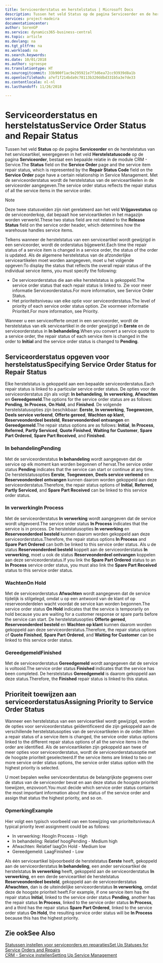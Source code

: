 ```yaml
---
title: Serviceorderstatus en herstelstatus | Microsoft Docs
description: Tussen het veld Status op de pagina Serviceorder en de herstelstatus van het serviceartikel, weergegeven in het veld Herstelstatuscode op de pagina Serviceorder, bestaat een bepaalde relatie in de module CRM - Service. Met de serviceorderstatus wordt de herstelstatus van de serviceartikelen in de serviceorder aangegeven.
services: project-madeira
documentationcenter: 
author: SorenGP
ms.service: dynamics365-business-central
ms.topic: article
ms.devlang: na
ms.tgt_pltfrm: na
ms.workload: na
ms.search.keywords: 
ms.date: 10/01/2018
ms.author: sgroespe
ms.translationtype: HT
ms.sourcegitcommit: 33b900f1ac9e295921e7f3d6ea72cc93939d8a1b
ms.openlocfilehash: a7ef1f214bda9c78113b320ddbd331b5a3e7de33
ms.contentlocale: nl-nl
ms.lasthandoff: 11/26/2018

---
```

# <a name="service-order-status-and-repair-status"></a><span data-ttu-id="c8c5a-104">Serviceorderstatus en herstelstatus</span><span class="sxs-lookup"><span data-stu-id="c8c5a-104">Service Order Status and Repair Status</span></span>
<span data-ttu-id="c8c5a-105">Tussen het veld **Status** op de pagina **Serviceorder** en de herstelstatus van het serviceartikel, weergegeven in het veld **Herstelstatuscode** op de pagina **Serviceorder**, bestaat een bepaalde relatie in de module CRM - Service.</span><span class="sxs-lookup"><span data-stu-id="c8c5a-105">The **Status** field on the **Service Order** page and the service item repair status, which is represented by the **Repair Status Code** field on the **Service Order** page have a certain relationship in Service Management.</span></span> <span data-ttu-id="c8c5a-106">Met de serviceorderstatus wordt de herstelstatus van de serviceartikelen in de serviceorder aangegeven.</span><span class="sxs-lookup"><span data-stu-id="c8c5a-106">The service order status reflects the repair status of all the service items in the service order.</span></span>  

> [!NOTE]  
>  <span data-ttu-id="c8c5a-107">Deze twee statusvelden zijn niet gerelateerd aan het veld **Vrijgavestatus** op de serviceorderkop, dat bepaalt hoe serviceartikelen in het magazijn worden verwerkt.</span><span class="sxs-lookup"><span data-stu-id="c8c5a-107">These two status field are not related to the **Release Status** field on the service order header, which determines how the warehouse handles service items.</span></span>  

 <span data-ttu-id="c8c5a-108">Telkens wanneer de herstelstatus van een serviceartikel wordt gewijzigd in een serviceorder, wordt de orderstatus bijgewerkt.</span><span class="sxs-lookup"><span data-stu-id="c8c5a-108">Each time the repair status of a service item is changed in a service order, the status of the order is updated.</span></span> <span data-ttu-id="c8c5a-109">Als de algemene herstelstatus van de afzonderlijke serviceartikelen moet worden aangegeven, moet u het volgende opgeven:</span><span class="sxs-lookup"><span data-stu-id="c8c5a-109">To display the status that reflects the overall repair status of the individual service items, you must specify the following:</span></span>  

* <span data-ttu-id="c8c5a-110">De serviceorderstatus die aan elke herstelstatus is gekoppeld.</span><span class="sxs-lookup"><span data-stu-id="c8c5a-110">The service order status that each repair status is linked to.</span></span> <span data-ttu-id="c8c5a-111">Zie voor meer informatie Serviceorderstatus.</span><span class="sxs-lookup"><span data-stu-id="c8c5a-111">For more information, see Service Order Status.</span></span>  
* <span data-ttu-id="c8c5a-112">Het prioriteitsniveau van elke optie voor serviceorderstatus.</span><span class="sxs-lookup"><span data-stu-id="c8c5a-112">The level of priority of each service order status option.</span></span> <span data-ttu-id="c8c5a-113">Zie voormeer informatie Prioriteit.</span><span class="sxs-lookup"><span data-stu-id="c8c5a-113">For more information, see Priority.</span></span>  

 <span data-ttu-id="c8c5a-114">Wanneer u een serviceofferte omzet in een serviceorder, wordt de herstelstatus van elk serviceartikel in de order gewijzigd in **Eerste** en de serviceorderstatus in **In behandeling**.</span><span class="sxs-lookup"><span data-stu-id="c8c5a-114">When you convert a service quote to a service order, the repair status of each service item is changed in the order to **Initial** and the service order status is changed to **Pending**.</span></span>  

## <a name="specifying-service-order-status-for-repair-status"></a><span data-ttu-id="c8c5a-115">Serviceorderstatus opgeven voor herstelstatus</span><span class="sxs-lookup"><span data-stu-id="c8c5a-115">Specifying Service Order Status for Repair Status</span></span>  
<span data-ttu-id="c8c5a-116">Elke herstelstatus is gekoppeld aan een bepaalde serviceorderstatus.</span><span class="sxs-lookup"><span data-stu-id="c8c5a-116">Each repair status is linked to a particular service order status.</span></span> <span data-ttu-id="c8c5a-117">De opties voor de serviceorderstatus zijn als volgt: **In behandeling**, **In verwerking**, **Afwachten** en **Gereedgemeld**.</span><span class="sxs-lookup"><span data-stu-id="c8c5a-117">The options for the service order status are as follows: **Pending**, **In Process**, **On Hold**, and **Finished**.</span></span> <span data-ttu-id="c8c5a-118">De volgende herstelstatusopties zijn beschikbaar: **Eerste**, **In verwerking**, **Toegewezen**, **Deels service verleend**, **Offerte gereed**, **Wachten op klant**, **Reserveonderdeel besteld**, **Reserveonderdeel ontvangen** en **Gereedgemeld**.</span><span class="sxs-lookup"><span data-stu-id="c8c5a-118">The repair status options are as follows: **Initial**, **In Process**, **Referred**, **Partly Serviced**, **Quote Finished**, **Waiting for Customer**, **Spare Part Ordered**, **Spare Part Received**, and **Finished**.</span></span>  

### <a name="pending"></a><span data-ttu-id="c8c5a-119">In behandeling</span><span class="sxs-lookup"><span data-stu-id="c8c5a-119">Pending</span></span>  
<span data-ttu-id="c8c5a-120">Met de serviceorderstatus **In behandeling** wordt aangegeven dat de service op elk moment kan worden begonnen of hervat.</span><span class="sxs-lookup"><span data-stu-id="c8c5a-120">The service order status **Pending** indicates that the service can start or continue at any time.</span></span> <span data-ttu-id="c8c5a-121">De herstelstatusopties **Eerste**, **Toegewezen**, **Deels service verleend** en **Reserveonderdeel ontvangen** kunnen daarom worden gekoppeld aan deze serviceorderstatus.</span><span class="sxs-lookup"><span data-stu-id="c8c5a-121">Therefore, the repair status options of **Initial**, **Referred**, **Partly Serviced**, and **Spare Part Received** can be linked to this service order status.</span></span>  

### <a name="in-process"></a><span data-ttu-id="c8c5a-122">In verwerking</span><span class="sxs-lookup"><span data-stu-id="c8c5a-122">In Process</span></span>  
<span data-ttu-id="c8c5a-123">Met de serviceorderstatus **In verwerking** wordt aangegeven dat de service wordt uitgevoerd.</span><span class="sxs-lookup"><span data-stu-id="c8c5a-123">The service order status **In Process** indicates that the service is in process.</span></span> <span data-ttu-id="c8c5a-124">De herstelstatusopties **In verwerking** en **Reserveonderdeel besteld** kunnen daarom worden gekoppeld aan deze serviceorderstatus.</span><span class="sxs-lookup"><span data-stu-id="c8c5a-124">Therefore, the repair status options **In Process** and **Spare Part Ordered** can both be linked to this service order status.</span></span> <span data-ttu-id="c8c5a-125">Als u de status **Reserveonderdeel besteld** koppelt aan de serviceorderstatus **In verwerking**, moet u ook de status **Reserveonderdeel ontvangen** koppelen aan deze serviceorderstatus.</span><span class="sxs-lookup"><span data-stu-id="c8c5a-125">If you link the **Spare Part Ordered** status to an **In Process** service order status, you must also link the **Spare Part Received** status to this service order status.</span></span>  

### <a name="on-hold"></a><span data-ttu-id="c8c5a-126">Wachten</span><span class="sxs-lookup"><span data-stu-id="c8c5a-126">On Hold</span></span>  
<span data-ttu-id="c8c5a-127">Met de serviceorderstatus **Afwachten** wordt aangegeven dat de service tijdelijk is stilgelegd, omdat u op een antwoord van de klant of op reserveonderdelen wacht voordat de service kan worden begonnen.</span><span class="sxs-lookup"><span data-stu-id="c8c5a-127">The service order status **On Hold** indicates that the service is temporarily on hold because you are waiting for a customer response or spare parts before the service can start.</span></span> <span data-ttu-id="c8c5a-128">De herstelstatusopties **Offerte gereed**, **Reserveonderdeel besteld** en **Wachten op klant** kunnen daarom worden gekoppeld aan deze serviceorderstatus.</span><span class="sxs-lookup"><span data-stu-id="c8c5a-128">Therefore, the repair status options of **Quote Finished**, **Spare Part Ordered**, and **Waiting for Customer** can be linked to this service order status.</span></span>  

### <a name="finished"></a><span data-ttu-id="c8c5a-129">Gereedgemeld</span><span class="sxs-lookup"><span data-stu-id="c8c5a-129">Finished</span></span>  
<span data-ttu-id="c8c5a-130">Met de serviceorderstatus **Gereedgemeld** wordt aangegeven dat de service is voltooid.</span><span class="sxs-lookup"><span data-stu-id="c8c5a-130">The service order status **Finished** indicates that the service has been completed.</span></span> <span data-ttu-id="c8c5a-131">De herstelstatus **Gereedgemeld** is daarom gekoppeld aan deze status.</span><span class="sxs-lookup"><span data-stu-id="c8c5a-131">Therefore, the **Finished** repair status is linked to this status.</span></span>  

## <a name="assigning-priority-to-service-order-status"></a><span data-ttu-id="c8c5a-132">Prioriteit toewijzen aan serviceorderstatus</span><span class="sxs-lookup"><span data-stu-id="c8c5a-132">Assigning Priority to Service Order Status</span></span>  
<span data-ttu-id="c8c5a-133">Wanneer een herstelstatus van een serviceartikel wordt gewijzigd, worden de opties voor serviceorderstatus geïdentificeerd die zijn gekoppeld aan de verschillende herstelstatusopties van de serviceartikelen in de order.</span><span class="sxs-lookup"><span data-stu-id="c8c5a-133">When a repair status of a service item is changed, the service order status options linked to the different repair status options of all the service items in the order are identified.</span></span> <span data-ttu-id="c8c5a-134">Als de serviceartikelen zijn gekoppeld aan twee of meer opties voor serviceorderstatus, wordt de serviceorderstatusoptie met de hoogste prioriteit geselecteerd.</span><span class="sxs-lookup"><span data-stu-id="c8c5a-134">If the service items are linked to two or more service order status options, the service order status option with the highest priority is selected.</span></span>  

<span data-ttu-id="c8c5a-135">U moet bepalen welke serviceorderstatus de belangrijkste gegevens over de status van de serviceorder bevat en aan deze status de hoogste prioriteit toewijzen, enzovoort.</span><span class="sxs-lookup"><span data-stu-id="c8c5a-135">You must decide which service order status contains the most important information about the status of the service order and assign that status the highest priority, and so on.</span></span>  

### <a name="example"></a><span data-ttu-id="c8c5a-136">Opmerking</span><span class="sxs-lookup"><span data-stu-id="c8c5a-136">Example</span></span>  
<span data-ttu-id="c8c5a-137">Hier volgt een typisch voorbeeld van een toewijzing van prioriteitsniveau:</span><span class="sxs-lookup"><span data-stu-id="c8c5a-137">A typical priority level assignment could be as follows:</span></span>  

* <span data-ttu-id="c8c5a-138">In verwerking: Hoog</span><span class="sxs-lookup"><span data-stu-id="c8c5a-138">In Process - High</span></span>  
* <span data-ttu-id="c8c5a-139">In behandeling: Relatief hoog</span><span class="sxs-lookup"><span data-stu-id="c8c5a-139">Pending - Medium high</span></span>  
* <span data-ttu-id="c8c5a-140">Afwachten: Relatief laag</span><span class="sxs-lookup"><span data-stu-id="c8c5a-140">On Hold - Medium low</span></span>  
* <span data-ttu-id="c8c5a-141">Gereedgemeld: Laag</span><span class="sxs-lookup"><span data-stu-id="c8c5a-141">Finished - Low</span></span>  

<span data-ttu-id="c8c5a-142">Als één serviceartikel bijvoorbeeld de herstelstatus **Eerste** heeft, gekoppeld aan de serviceorderstatus **In behandeling**, een ander serviceartikel de herstelstatus **In verwerking** heeft, gekoppeld aan de serviceorderstatus **In verwerking**, en een derde serviceartikel de herstelstatus **Reserveonderdeel besteld**, gekoppeld aan de serviceorderstatus **Afwachten**, dan is de uiteindelijke serviceorderstatus **In verwerking**, omdat deze de hoogste prioriteit heeft.</span><span class="sxs-lookup"><span data-stu-id="c8c5a-142">For example, if one service item has the repair status **Initial**, linked to the service order status **Pending**, another has the repair status **In Process**, linked to the service order status **In Process**, and a third has the repair status **Spare Part Ordered**, linked to the service order status **On Hold**, the resulting service order status will be **In Process** because this has the highest priority.</span></span>  

## <a name="see-also"></a><span data-ttu-id="c8c5a-143">Zie ook</span><span class="sxs-lookup"><span data-stu-id="c8c5a-143">See Also</span></span>  
[<span data-ttu-id="c8c5a-144">Statussen instellen voor serviceorders en reparaties</span><span class="sxs-lookup"><span data-stu-id="c8c5a-144">Set Up Statuses for Service Orders and Repairs</span></span>](service-order-repair-status.md)  
[<span data-ttu-id="c8c5a-145">CRM - Service instellen</span><span class="sxs-lookup"><span data-stu-id="c8c5a-145">Setting Up Service Management</span></span>](service-setup-service.md)  

